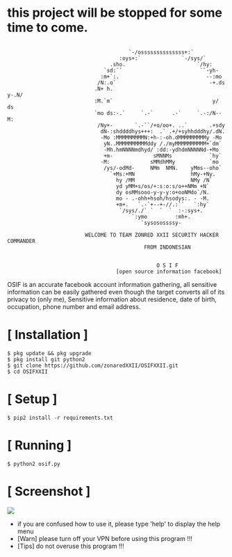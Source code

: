 
# this project will be stopped for some time to come.

```
                                                                                                                                                       
                                       `-/ossssssssssssss+:`                                        
                                    :oys+:`             `-/sys/`                                    
                                 .sho.                       `/hy:                                  
                               `sd:``                         ``-yh-                                
                              :m+`:.                            --:mo                               
                             /N:.o`                              -+.ds                              
                            .N+ h.                                y-.N/                             
                            :M.`m`                                y/ ds                             
                            `mo ds:-.`     `.-`      .-`     `.-:/N--M:                             
                             /Ny+-       `.-``/+o/oo+. ..`       .+sdy                              
                              dN-:shddddhys+++:  .` .+/+syhhdddhy/.dN.                              
                              -Mo :MMMMMMMMMN:+h-:-oh.dMMMMMMMMMy -Mo                               
                               yN..MMMMMMMMMMddy /./myMMMMMMMMMM+`dm`                               
                               -Mh.hmNNNNmdhyd/ :dd:-ydhdmNNNNNd-+Mo                                
                               +m-             sMNNMs            `hy`                               
                              -M:             sMMdhMMy           `mo                               
                               /ys/-odMd-     NMm  NMN.    yMms--oho`                               
                                 `+Ms:+MN                  hMy-+Ny.                                  
                                   hy /MM                  NMy /N`                                   
                                   yd yMM+s/os/+:s:o:s/o++NMm +N`                                   
                                   dy osMMsooo-y-y-y:o+ooNMdo`/N.                                   
                                   mo - .-ohh+hsoh/hsodys:. - -M.                                   
                                   +m+.   `.-`+--+-//.:``   `:hy`                                   
                                    `/sys/./` `  `  `  :-:sys+.                                     
                                        `:ymo         :mh+.                                         
                                           `sysosossssy-                                            
                                                      
                         WELCOME TO TEAM ZONRED XXII SECURITY HACKER COMMANDER
                                            FROM INDONESIAN
                                       
         
                                                O S I F
                                   [open source information facebook]
```
OSIF is an accurate facebook account information gathering, all sensitive information can be easily gathered even though the target converts all of its privacy to (only me), Sensitive information about residence, date of birth, occupation, phone number and email address.



# [ Installation ]
```
$ pkg update && pkg upgrade
$ pkg install git python2
$ git clone https://github.com/zonaredXXII/OSIFXXII.git
$ cd OSIFXXII
```

# [ Setup ]
```
$ pip2 install -r requirements.txt
```
# [ Running ]
```
$ python2 osif.py
```
# [ Screenshot ]
<img src=".images/osif.png "/>

* if you are confused how to use it, please type 'help' to display the help menu
* [Warn] please turn off your VPN before using this program !!!
* [Tips] do not overuse this program !!!
